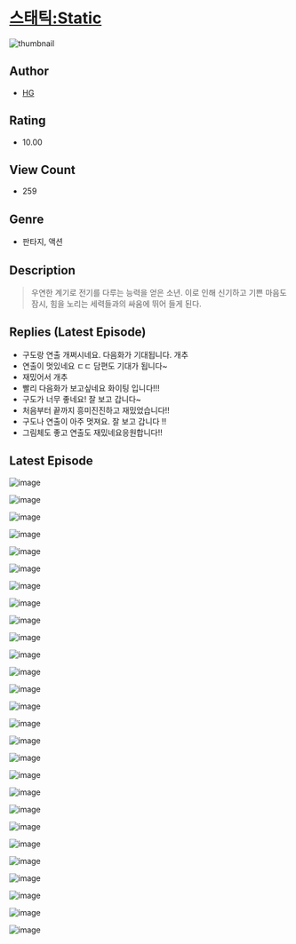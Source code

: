 # [스태틱:Static](https://comic.naver.com/challenge/list?titleId=811344)
![thumbnail](https://image-comic.pstatic.net/user_contents_data/challenge_comic/2023/05/25/upload_3630808818488992056_480x623.jpeg)

## Author
- [HG](https://comic.naver.com/artistTitle?id=367293)

## Rating
- 10.00

## View Count
- 259

## Genre
- 판타지, 액션

## Description
> 우연한 계기로 전기를 다루는 능력을 얻은 소년. 이로 인해 신기하고 기쁜 마음도 잠시, 힘을 노리는 세력들과의 싸움에 뛰어 들게 된다.

## Replies (Latest Episode)
- 구도랑 연출 개쩌시네요. 다음화가 기대됩니다. 개추
- 연출이 멋있네요 ㄷㄷ 담편도 기대가 됩니다~
- 재밌어서 개추
- 빨리 다음화가 보고싶네요 화이팅 입니다!!!
- 구도가 너무 좋네요! 잘 보고 갑니다~
- 처음부터 끝까지 흥미진진하고 재밌었습니다!!
- 구도나 연출이 아주 멋져요. 잘 보고 갑니다 !!
- 그림체도 좋고 연출도 재밌네요응원합니다!!

## Latest Episode
![image](https://image-comic.pstatic.net/user_contents_data/challenge_comic/2023/05/25/367293/upload_3977585793046951221.jpeg)

![image](https://image-comic.pstatic.net/user_contents_data/challenge_comic/2023/05/25/367293/upload_3618190840325812278.jpeg)

![image](https://image-comic.pstatic.net/user_contents_data/challenge_comic/2023/05/25/367293/upload_3761128430748381488.jpeg)

![image](https://image-comic.pstatic.net/user_contents_data/challenge_comic/2023/05/25/367293/upload_3906935775034750520.jpeg)

![image](https://image-comic.pstatic.net/user_contents_data/challenge_comic/2023/05/25/367293/upload_3906084749494871093.jpeg)

![image](https://image-comic.pstatic.net/user_contents_data/challenge_comic/2023/05/25/367293/upload_3991092399285888565.jpeg)

![image](https://image-comic.pstatic.net/user_contents_data/challenge_comic/2023/05/25/367293/upload_7221012066997515831.jpeg)

![image](https://image-comic.pstatic.net/user_contents_data/challenge_comic/2023/05/25/367293/upload_3762530109747181881.jpeg)

![image](https://image-comic.pstatic.net/user_contents_data/challenge_comic/2023/05/25/367293/upload_3763151531335235129.jpeg)

![image](https://image-comic.pstatic.net/user_contents_data/challenge_comic/2023/05/25/367293/upload_7147321689602614325.jpeg)

![image](https://image-comic.pstatic.net/user_contents_data/challenge_comic/2023/05/25/367293/upload_3486175550063915618.jpeg)

![image](https://image-comic.pstatic.net/user_contents_data/challenge_comic/2023/05/25/367293/upload_3544956563476722998.jpeg)

![image](https://image-comic.pstatic.net/user_contents_data/challenge_comic/2023/05/25/367293/upload_3617853080574976354.jpeg)

![image](https://image-comic.pstatic.net/user_contents_data/challenge_comic/2023/05/25/367293/upload_4063427065942271287.jpeg)

![image](https://image-comic.pstatic.net/user_contents_data/challenge_comic/2023/05/25/367293/upload_3486458154569838645.jpeg)

![image](https://image-comic.pstatic.net/user_contents_data/challenge_comic/2023/05/25/367293/upload_3918524439367989303.jpeg)

![image](https://image-comic.pstatic.net/user_contents_data/challenge_comic/2023/05/25/367293/upload_3919595346462979684.jpeg)

![image](https://image-comic.pstatic.net/user_contents_data/challenge_comic/2023/05/25/367293/upload_7089846913200108385.jpeg)

![image](https://image-comic.pstatic.net/user_contents_data/challenge_comic/2023/05/25/367293/upload_3544955647826212150.jpeg)

![image](https://image-comic.pstatic.net/user_contents_data/challenge_comic/2023/05/25/367293/upload_3689632484413367091.jpeg)

![image](https://image-comic.pstatic.net/user_contents_data/challenge_comic/2023/05/25/367293/upload_3762025434665203555.jpeg)

![image](https://image-comic.pstatic.net/user_contents_data/challenge_comic/2023/05/25/367293/upload_7292792583266711346.jpeg)

![image](https://image-comic.pstatic.net/user_contents_data/challenge_comic/2023/05/25/367293/upload_3906362943119635504.jpeg)

![image](https://image-comic.pstatic.net/user_contents_data/challenge_comic/2023/05/25/367293/upload_3990815120492279393.jpeg)

![image](https://image-comic.pstatic.net/user_contents_data/challenge_comic/2023/05/25/367293/upload_3486129367035700275.jpeg)

![image](https://image-comic.pstatic.net/user_contents_data/challenge_comic/2023/05/25/367293/upload_3834026063780130869.jpeg)

![image](https://image-comic.pstatic.net/user_contents_data/challenge_comic/2023/05/25/367293/upload_3618702109659510886.jpeg)
